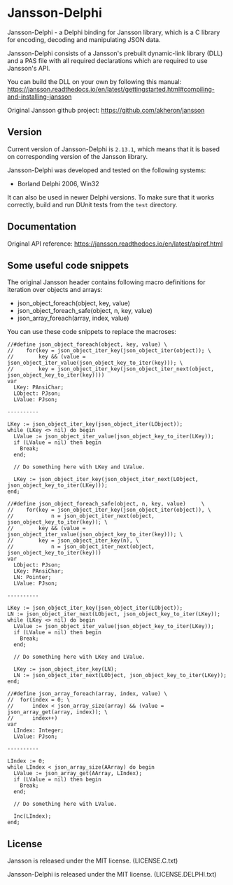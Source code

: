 # Jansson-Delphi

Jansson-Delphi - a Delphi binding for Jansson library, which is a C library for encoding, decoding and manipulating JSON data.

Jansson-Delphi consists of a Jansson's prebuilt dynamic-link library (DLL) and a PAS file with all required declarations which are required to use Jansson's API.

You can build the DLL on your own by following this manual: https://jansson.readthedocs.io/en/latest/gettingstarted.html#compiling-and-installing-jansson 

Original Jansson github project: https://github.com/akheron/jansson

## Version

Current version of Jansson-Delphi is `2.13.1`, which means that it is based on corresponding version of the Jansson library.

Jansson-Delphi was developed and tested on the following systems:

 * Borland Delphi 2006, Win32
 
It can also be used in newer Delphi versions. To make sure that it works correctly, build and run DUnit tests from the `test` directory.
 
## Documentation

Original API reference: https://jansson.readthedocs.io/en/latest/apiref.html

## Some useful code snippets

The original Jansson header contains following macro definitions for iteration over objects and arrays:

 * json_object_foreach(object, key, value) 
 * json_object_foreach_safe(object, n, key, value) 
 * json_array_foreach(array, index, value)
 
You can use these code snippets to replace the macroses:

```
//#define json_object_foreach(object, key, value) \
//    for(key = json_object_iter_key(json_object_iter(object)); \
//        key && (value = json_object_iter_value(json_object_key_to_iter(key))); \
//        key = json_object_iter_key(json_object_iter_next(object, json_object_key_to_iter(key))))
var
  LKey: PAnsiChar;
  LObject: PJson;
  LValue: PJson;

----------

LKey := json_object_iter_key(json_object_iter(LObject));
while (LKey <> nil) do begin
  LValue := json_object_iter_value(json_object_key_to_iter(LKey));
  if (LValue = nil) then begin
    Break;
  end;

  // Do something here with LKey and LValue.

  LKey := json_object_iter_key(json_object_iter_next(LObject, json_object_key_to_iter(LKey)));
end;
```
```
//#define json_object_foreach_safe(object, n, key, value)     \
//    for(key = json_object_iter_key(json_object_iter(object)), \
//            n = json_object_iter_next(object, json_object_key_to_iter(key)); \
//        key && (value = json_object_iter_value(json_object_key_to_iter(key))); \
//        key = json_object_iter_key(n), \
//            n = json_object_iter_next(object, json_object_key_to_iter(key)))
var
  LObject: PJson;
  LKey: PAnsiChar;
  LN: Pointer;
  LValue: PJson;

----------

LKey := json_object_iter_key(json_object_iter(LObject));
LN := json_object_iter_next(LObject, json_object_key_to_iter(LKey));
while (LKey <> nil) do begin
  LValue := json_object_iter_value(json_object_key_to_iter(LKey));
  if (LValue = nil) then begin
    Break;
  end;

  // Do something here with LKey and LValue.

  LKey := json_object_iter_key(LN);
  LN := json_object_iter_next(LObject, json_object_key_to_iter(LKey));
end;
```
```
//#define json_array_foreach(array, index, value) \
//	for(index = 0; \
//		index < json_array_size(array) && (value = json_array_get(array, index)); \
//		index++)
var
  LIndex: Integer;
  LValue: PJson;

----------

LIndex := 0;
while LIndex < json_array_size(AArray) do begin
  LValue := json_array_get(AArray, LIndex);
  if (LValue = nil) then begin
    Break;
  end;

  // Do something here with LValue.

  Inc(LIndex);
end;
```

## License 

Jansson is released under the MIT license. (LICENSE.C.txt)

Jansson-Delphi is released under the MIT license. (LICENSE.DELPHI.txt)